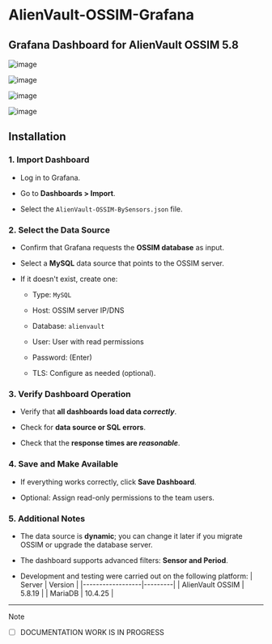 # AlienVault-OSSIM-Grafana
## Grafana Dashboard for AlienVault OSSIM 5.8

![image](https://github.com/user-attachments/assets/4585da81-8f7f-4327-8e4a-0f9664e04f94)


![image](https://github.com/user-attachments/assets/5793b0ca-5892-4a48-ac7c-77739580ef41)


![image](https://github.com/user-attachments/assets/8e92e812-bd9c-458b-ac76-39893f3319e1)

![image](https://github.com/user-attachments/assets/396ec263-cb76-4504-ab95-506ce40c048d)



## Installation

### 1. Import Dashboard
  
- Log in to Grafana.

- Go to **Dashboards > Import**.

- Select the ``AlienVault-OSSIM-BySensors.json`` file.


### 2. Select the Data Source

- Confirm that Grafana requests the **OSSIM database** as input.

- Select a **MySQL** data source that points to the OSSIM server.

- If it doesn't exist, create one:

  - Type: ``MySQL``

  - Host: OSSIM server IP/DNS

  - Database: ``alienvault``

  - User: User with read permissions

  - Password: (Enter)

  - TLS: Configure as needed (optional).


### 3. Verify Dashboard Operation

- Verify that **all dashboards load data _correctly_**.

- Check for **data source or SQL errors**.

- Check that the **response times are _reasonable_**.


### 4. Save and Make Available

- If everything works correctly, click **Save Dashboard**.

- Optional: Assign read-only permissions to the team users.


### 5. Additional Notes

- The data source is **dynamic**; you can change it later if you migrate OSSIM or upgrade the database server.

- The dashboard supports advanced filters: **Sensor and Period**.

- Development and testing were carried out on the following platform:
  | Server           | Version | 
  |------------------|---------|
  | AlienVault OSSIM | 5.8.19  |
  | MariaDB          | 10.4.25 |



---


> [!NOTE]
> - [ ] DOCUMENTATION WORK IS IN PROGRESS

